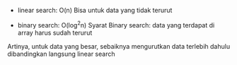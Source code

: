 - linear search: O(n)
  Bisa untuk data yang tidak terurut

- binary search: O(log<sup>2</sup>n)
  Syarat Binary search: data yang terdapat di array harus sudah terurut

Artinya, untuk data yang besar, sebaiknya mengurutkan data terlebih dahulu dibandingkan langsung linear search